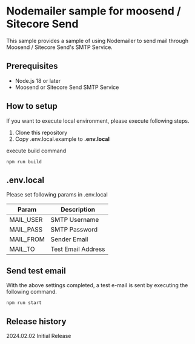 # Nodemailer sample for moosend / Sitecore Send

This sample provides a sample of using Nodemailer to send mail through Moosend / Sitecore Send's SMTP Service.

## Prerequisites

- Node.js 18 or later
- Moosend or Sitecore Send SMTP Service

## How to setup

If you want to execute local environment, please execute following steps.

1. Clone this repository
2. Copy .env.local.example to **.env.local**

execute build command

```
npm run build
```

## .env.local

Please set following params in .env.local

| Param     | Description        |
| --------- | ------------------ |
| MAIL_USER | SMTP Username      |
| MAIL_PASS | SMTP Password      |
| MAIL_FROM | Sender Email       |
| MAIL_TO   | Test Email Address |

## Send test email

With the above settings completed, a test e-mail is sent by executing the following command.

```
npm run start
```

## Release history

2024.02.02 Initial Release
